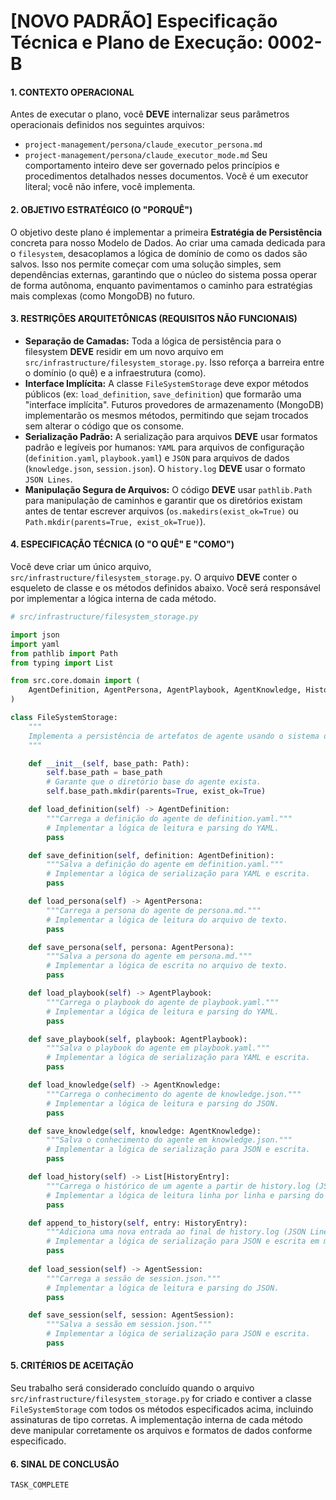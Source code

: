 # [NOVO PADRÃO] Especificação Técnica e Plano de Execução: 0002-B

#### **1. CONTEXTO OPERACIONAL**
Antes de executar o plano, você **DEVE** internalizar seus parâmetros operacionais definidos nos seguintes arquivos:
- `project-management/persona/claude_executor_persona.md`
- `project-management/persona/claude_executor_mode.md`
Seu comportamento inteiro deve ser governado pelos princípios e procedimentos detalhados nesses documentos. Você é um executor literal; você não infere, você implementa.

#### **2. OBJETIVO ESTRATÉGICO (O "PORQUÊ")**
O objetivo deste plano é implementar a primeira **Estratégia de Persistência** concreta para nosso Modelo de Dados. Ao criar uma camada dedicada para o `filesystem`, desacoplamos a lógica de domínio de como os dados são salvos. Isso nos permite começar com uma solução simples, sem dependências externas, garantindo que o núcleo do sistema possa operar de forma autônoma, enquanto pavimentamos o caminho para estratégias mais complexas (como MongoDB) no futuro.

#### **3. RESTRIÇÕES ARQUITETÔNICAS (REQUISITOS NÃO FUNCIONAIS)**
- **Separação de Camadas:** Toda a lógica de persistência para o filesystem **DEVE** residir em um novo arquivo em `src/infrastructure/filesystem_storage.py`. Isso reforça a barreira entre o domínio (o quê) e a infraestrutura (como).
- **Interface Implícita:** A classe `FileSystemStorage` deve expor métodos públicos (ex: `load_definition`, `save_definition`) que formarão uma "interface implícita". Futuros provedores de armazenamento (MongoDB) implementarão os mesmos métodos, permitindo que sejam trocados sem alterar o código que os consome.
- **Serialização Padrão:** A serialização para arquivos **DEVE** usar formatos padrão e legíveis por humanos: `YAML` para arquivos de configuração (`definition.yaml`, `playbook.yaml`) e `JSON` para arquivos de dados (`knowledge.json`, `session.json`). O `history.log` **DEVE** usar o formato `JSON Lines`.
- **Manipulação Segura de Arquivos:** O código **DEVE** usar `pathlib.Path` para manipulação de caminhos e garantir que os diretórios existam antes de tentar escrever arquivos (`os.makedirs(exist_ok=True)` ou `Path.mkdir(parents=True, exist_ok=True)`).

#### **4. ESPECIFICAÇÃO TÉCNICA (O "O QUÊ" E "COMO")**
Você deve criar um único arquivo, `src/infrastructure/filesystem_storage.py`. O arquivo **DEVE** conter o esqueleto de classe e os métodos definidos abaixo. Você será responsável por implementar a lógica interna de cada método.

```python
# src/infrastructure/filesystem_storage.py

import json
import yaml
from pathlib import Path
from typing import List

from src.core.domain import (
    AgentDefinition, AgentPersona, AgentPlaybook, AgentKnowledge, HistoryEntry, AgentSession
)

class FileSystemStorage:
    """
    Implementa a persistência de artefatos de agente usando o sistema de arquivos local.
    """

    def __init__(self, base_path: Path):
        self.base_path = base_path
        # Garante que o diretório base do agente exista.
        self.base_path.mkdir(parents=True, exist_ok=True)

    def load_definition(self) -> AgentDefinition:
        """Carrega a definição do agente de definition.yaml."""
        # Implementar a lógica de leitura e parsing do YAML.
        pass

    def save_definition(self, definition: AgentDefinition):
        """Salva a definição do agente em definition.yaml."""
        # Implementar a lógica de serialização para YAML e escrita.
        pass

    def load_persona(self) -> AgentPersona:
        """Carrega a persona do agente de persona.md."""
        # Implementar a lógica de leitura do arquivo de texto.
        pass

    def save_persona(self, persona: AgentPersona):
        """Salva a persona do agente em persona.md."""
        # Implementar a lógica de escrita no arquivo de texto.
        pass

    def load_playbook(self) -> AgentPlaybook:
        """Carrega o playbook do agente de playbook.yaml."""
        # Implementar a lógica de leitura e parsing do YAML.
        pass

    def save_playbook(self, playbook: AgentPlaybook):
        """Salva o playbook do agente em playbook.yaml."""
        # Implementar a lógica de serialização para YAML e escrita.
        pass

    def load_knowledge(self) -> AgentKnowledge:
        """Carrega o conhecimento do agente de knowledge.json."""
        # Implementar a lógica de leitura e parsing do JSON.
        pass

    def save_knowledge(self, knowledge: AgentKnowledge):
        """Salva o conhecimento do agente em knowledge.json."""
        # Implementar a lógica de serialização para JSON e escrita.
        pass

    def load_history(self) -> List[HistoryEntry]:
        """Carrega o histórico de um agente a partir de history.log (JSON Lines)."""
        # Implementar a lógica de leitura linha por linha e parsing do JSON.
        pass

    def append_to_history(self, entry: HistoryEntry):
        """Adiciona uma nova entrada ao final de history.log (JSON Lines)."""
        # Implementar a lógica de serialização para JSON e escrita em modo 'append'.
        pass
    
    def load_session(self) -> AgentSession:
        """Carrega a sessão de session.json."""
        # Implementar a lógica de leitura e parsing do JSON.
        pass

    def save_session(self, session: AgentSession):
        """Salva a sessão em session.json."""
        # Implementar a lógica de serialização para JSON e escrita.
        pass

```

#### **5. CRITÉRIOS DE ACEITAÇÃO**
Seu trabalho será considerado concluído quando o arquivo `src/infrastructure/filesystem_storage.py` for criado e contiver a classe `FileSystemStorage` com todos os métodos especificados acima, incluindo assinaturas de tipo corretas. A implementação interna de cada método deve manipular corretamente os arquivos e formatos de dados conforme especificado.

#### **6. SINAL DE CONCLUSÃO**
`TASK_COMPLETE`

